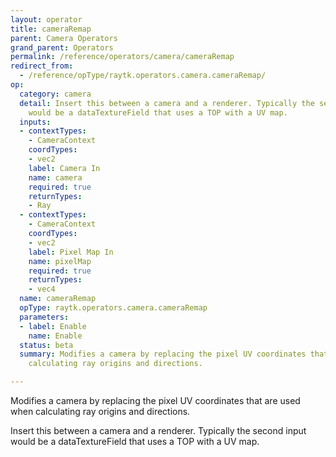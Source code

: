 ```yaml
---
layout: operator
title: cameraRemap
parent: Camera Operators
grand_parent: Operators
permalink: /reference/operators/camera/cameraRemap
redirect_from:
  - /reference/opType/raytk.operators.camera.cameraRemap/
op:
  category: camera
  detail: Insert this between a camera and a renderer. Typically the second input
    would be a dataTextureField that uses a TOP with a UV map.
  inputs:
  - contextTypes:
    - CameraContext
    coordTypes:
    - vec2
    label: Camera In
    name: camera
    required: true
    returnTypes:
    - Ray
  - contextTypes:
    - CameraContext
    coordTypes:
    - vec2
    label: Pixel Map In
    name: pixelMap
    required: true
    returnTypes:
    - vec4
  name: cameraRemap
  opType: raytk.operators.camera.cameraRemap
  parameters:
  - label: Enable
    name: Enable
  status: beta
  summary: Modifies a camera by replacing the pixel UV coordinates that are used when
    calculating ray origins and directions.

---
```



Modifies a camera by replacing the pixel UV coordinates that are used when calculating ray origins and directions.

Insert this between a camera and a renderer. Typically the second input would be a dataTextureField that uses a TOP with a UV map.
